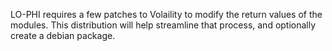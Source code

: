 LO-PHI requires a few patches to Volaility to modify the return values of the modules.
This distribution will help streamline that process, and optionally create a debian package.

